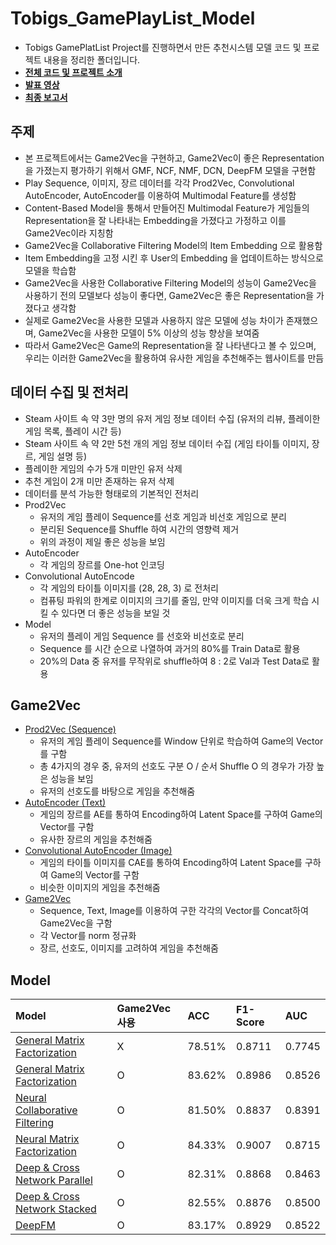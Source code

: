 # Tobigs_GamePlayList_Model
- Tobigs GamePlatList Project를 진행하면서 만든 추천시스템 모델 코드 및 프로젝트 내용을 정리한 폴더입니다.
- [**전체 코드 및 프로젝트 소개**](https://github.com/SeongBeomLEE/gameplaylist)
- [**발표 영상**](https://www.youtube.com/watch?v=UpHYyDlUfsQ)
- [**최종 보고서**](http://www.datamarket.kr/xe/board_pdzw77/74633)

## 주제
- 본 프로젝트에서는 Game2Vec을 구현하고, Game2Vec이 좋은 Representation을 가졌는지 평가하기 위해서 GMF, NCF, NMF, DCN, DeepFM 모델을 구현함
- Play Sequence, 이미지, 장르 데이터를 각각 Prod2Vec, Convolutional AutoEncoder, AutoEncoder를 이용하여 Multimodal Feature를 생성함
- Content-Based Model을 통해서 만들어진 Multimodal Feature가 게임들의 Representation을 잘 나타내는 Embedding을 가졌다고 가정하고 이를 Game2Vec이라 지칭함
- Game2Vec을 Collaborative Filtering Model의 Item Embedding 으로 활용함
- Item Embedding을 고정 시킨 후 User의 Embedding 을 업데이트하는 방식으로 모델을 학습함
- Game2Vec을 사용한 Collaborative Filtering Model의 성능이 Game2Vec을 사용하기 전의 모델보다 성능이 좋다면, Game2Vec은 좋은 Representation을 가졌다고 생각함
- 실제로 Game2Vec을 사용한 모델과 사용하지 않은 모델에 성능 차이가 존재했으며, Game2Vec을 사용한 모델이 5% 이상의 성능 향상을 보여줌
- 따라서 Game2Vec은 Game의 Representation을 잘 나타낸다고 볼 수 있으며, 우리는 이러한 Game2Vec을 활용하여 유사한 게임을 추천해주는 웹사이트를 만듬

## 데이터 수집 및 전처리
- Steam 사이트 속 약 3만 명의 유저 게임 정보 데이터 수집 (유저의 리뷰, 플레이한 게임 목록, 플레이 시간 등)
- Steam 사이트 속 약 2만 5천 개의 게임 정보 데이터 수집 (게임 타이틀 이미지, 장르, 게임 설명 등)
- 플레이한 게임의 수가 5개 미만인 유저 삭제
- 추천 게임이 2개 미만 존재하는 유저 삭제
- 데이터를 분석 가능한 형태로의 기본적인 전처리
- Prod2Vec
  - 유저의 게임 플레이 Sequence를 선호 게임과 비선호 게임으로 분리
  - 분리된 Sequence를 Shuffle 하여 시간의 영향력 제거
  - 위의 과정이 제일 좋은 성능을 보임
- AutoEncoder
  - 각 게임의 장르를 One-hot 인코딩
- Convolutional AutoEncode
  - 각 게임의 타이틀 이미지를 (28, 28, 3) 로 전처리
  - 컴퓨팅 파워의 한계로 이미지의 크기를 줄임, 만약 이미지를 더욱 크게 학습 시킬 수 있다면 더 좋은 성능을 보일 것 
- Model
  - 유저의 플레이 게임 Sequence 를 선호와 비선호로 분리
  - Sequence 를 시간 순으로 나열하여 과거의 80%를 Train Data로 활용
  - 20%의 Data 중 유저를 무작위로 shuffle하여 8 : 2로 Val과 Test Data로 활용

## Game2Vec
- [Prod2Vec (Sequence)](https://github.com/SeongBeomLEE/Tobigs_GamePlayList_Model/blob/main/Prod2Vec_(Sequence).ipynb)
  - 유저의 게임 플레이 Sequence를 Window 단위로 학습하여 Game의 Vector를 구함
  - 총 4가지의 경우 중, 유저의 선호도 구분 O / 순서 Shuffle O 의 경우가 가장 높은 성능을 보임
  - 유저의 선호도를 바탕으로 게임을 추천해줌
- [AutoEncoder (Text)](https://github.com/SeongBeomLEE/Tobigs_GamePlayList_Model/blob/main/AutoEncoder_(Text).ipynb)
  - 게임의 장르를 AE를 통하여 Encoding하여 Latent Space를 구하여 Game의 Vector를 구함
  - 유사한 장르의 게임을 추천해줌
- [Convolutional AutoEncoder (Image)](https://github.com/SeongBeomLEE/Tobigs_GamePlayList_Model/blob/main/Convolutional_AutoEncoder_(Image).ipynb)
  - 게임의 타이틀 이미지를 CAE를 통하여 Encoding하여 Latent Space를 구하여 Game의 Vector를 구함
  - 비슷한 이미지의 게임을 추천해줌
- [Game2Vec](https://github.com/SeongBeomLEE/Tobigs_GamePlayList_Model/blob/main/Game2Vec.ipynb)
  - Sequence, Text, Image를 이용하여 구한 각각의 Vector를 Concat하여 Game2Vec을 구함
  - 각 Vector를 norm 정규화
  - 장르, 선호도, 이미지를 고려하여 게임을 추천해줌

## Model
| Model | Game2Vec 사용 | ACC | F1-Score | AUC |
| :--- | :--- | :--- | :--- | :--- |
| [General Matrix Factorization](https://github.com/SeongBeomLEE/Tobigs_GamePlayList_Model/blob/main/GMF_Base.ipynb) | X | 78.51% | 0.8711 | 0.7745 |
| [General Matrix Factorization](https://github.com/SeongBeomLEE/Tobigs_GamePlayList_Model/blob/main/GMF.ipynb) | O | 83.62% | 0.8986 | 0.8526 |
| [Neural Collaborative Filtering](https://github.com/SeongBeomLEE/Tobigs_GamePlayList_Model/blob/main/NCF.ipynb) | O | 81.50% | 0.8837 | 0.8391 |
| [Neural Matrix Factorization](https://github.com/SeongBeomLEE/Tobigs_GamePlayList_Model/blob/main/NMF.ipynb) | O | 84.33% | 0.9007 | 0.8715 |
| [Deep & Cross Network Parallel](https://github.com/SeongBeomLEE/Tobigs_GamePlayList_Model/blob/main/DCN_Parallel.ipynb) | O | 82.31% | 0.8868 | 0.8463 |
| [Deep & Cross Network Stacked](https://github.com/SeongBeomLEE/Tobigs_GamePlayList_Model/blob/main/DCN_Stacked.ipynb) | O | 82.55% | 0.8876 | 0.8500 |
| [DeepFM](https://github.com/SeongBeomLEE/Tobigs_GamePlayList_Model/blob/main/DeepFM.ipynb) | O | 83.17% | 0.8929 | 0.8522 |
